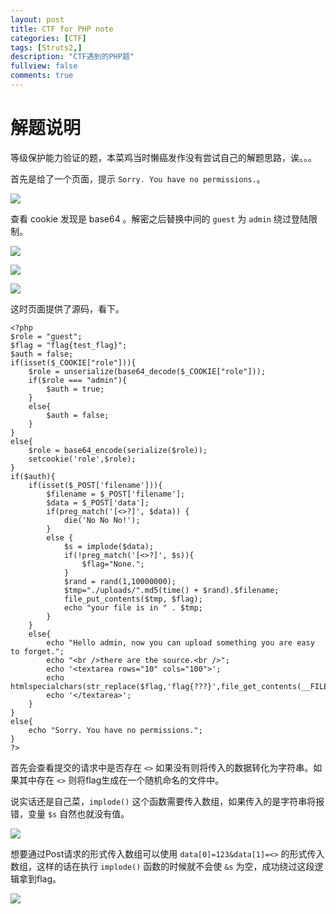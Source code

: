 ```yaml
---
layout: post
title: CTF for PHP note
categories: [CTF]
tags: [Struts2,]
description: "CTF遇到的PHP题"
fullview: false
comments: true
---
```


# 解题说明

等级保护能力验证的题，本菜鸡当时懒癌发作没有尝试自己的解题思路，诶。。。

首先是给了一个页面，提示 `Sorry. You have no permissions.`。

![](http://o8lgx56x1.bkt.clouddn.com/blog/img/ctfphp1.png)

查看 cookie 发现是 base64 。解密之后替换中间的 `guest` 为 `admin` 绕过登陆限制。

![](http://o8lgx56x1.bkt.clouddn.com/blog/img/ctfphp2.png)

![](http://o8lgx56x1.bkt.clouddn.com/blog/img/ctfphp3.png)

![](http://o8lgx56x1.bkt.clouddn.com/blog/img/ctfphp4.png)

这时页面提供了源码，看下。

    <?php
    $role = "guest";
    $flag = "flag{test_flag}";
    $auth = false;
    if(isset($_COOKIE["role"])){
        $role = unserialize(base64_decode($_COOKIE["role"]));
        if($role === "admin"){
            $auth = true;
        }
        else{
            $auth = false;
        }
    }
    else{
        $role = base64_encode(serialize($role));
        setcookie('role',$role);
    }
    if($auth){
        if(isset($_POST['filename'])){
            $filename = $_POST['filename'];
            $data = $_POST['data'];
            if(preg_match('[<>?]', $data)) {
                die('No No No!');
            }
            else {
                $s = implode($data);
                if(!preg_match('[<>?]', $s)){
                    $flag="None.";
                }
                $rand = rand(1,10000000);
                $tmp="./uploads/".md5(time() + $rand).$filename;
                file_put_contents($tmp, $flag);
                echo "your file is in " . $tmp;
            }
        }
        else{
            echo "Hello admin, now you can upload something you are easy to forget.";
            echo "<br />there are the source.<br />";
            echo '<textarea rows="10" cols="100">';
            echo htmlspecialchars(str_replace($flag,'flag{???}',file_get_contents(__FILE__)));
            echo '</textarea>';
        }
    }
    else{
        echo "Sorry. You have no permissions.";
    }
    ?>

首先会查看提交的请求中是否存在 `<>` 如果没有则将传入的数据转化为字符串。如果其中存在 `<>` 则将flag生成在一个随机命名的文件中。

说实话还是自己菜，`implode()` 这个函数需要传入数组，如果传入的是字符串将报错，变量 `$s` 自然也就没有值。

![](http://o8lgx56x1.bkt.clouddn.com/blog/img/ctfphp7.png)

想要通过Post请求的形式传入数组可以使用 `data[0]=123&data[1]=<>` 的形式传入数组，这样的话在执行 `implode()` 函数的时候就不会使 `&s` 为空，成功绕过这段逻辑拿到flag。

![](http://o8lgx56x1.bkt.clouddn.com/blog/img/ctfphp8.png)